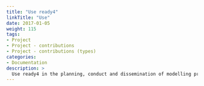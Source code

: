 ```yaml
---
title: "Use ready4"
linkTitle: "Use"
date: 2017-01-05
weight: 115
tags:
- Project
- Project - contributions
- Project - contributions (types)
categories:
- Documentation
description: >
  Use ready4 in the planning, conduct and dissemination of modelling projects.
---
```





